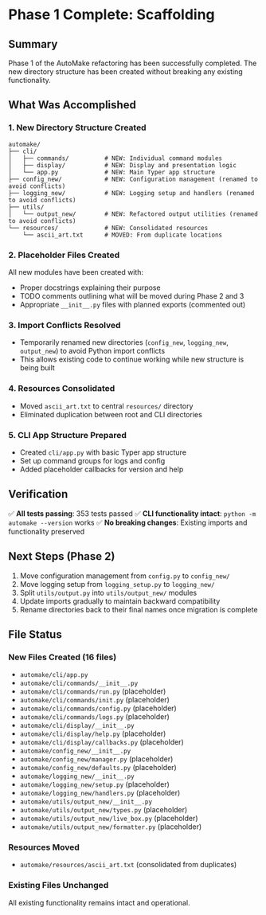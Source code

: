 # Phase 1 Complete: Scaffolding

## Summary

Phase 1 of the AutoMake refactoring has been successfully completed. The new directory structure has been created without breaking any existing functionality.

## What Was Accomplished

### 1. New Directory Structure Created
```
automake/
├── cli/
│   ├── commands/          # NEW: Individual command modules
│   ├── display/           # NEW: Display and presentation logic
│   └── app.py             # NEW: Main Typer app structure
├── config_new/            # NEW: Configuration management (renamed to avoid conflicts)
├── logging_new/           # NEW: Logging setup and handlers (renamed to avoid conflicts)
├── utils/
│   └── output_new/        # NEW: Refactored output utilities (renamed to avoid conflicts)
└── resources/             # NEW: Consolidated resources
    └── ascii_art.txt      # MOVED: From duplicate locations
```

### 2. Placeholder Files Created
All new modules have been created with:
- Proper docstrings explaining their purpose
- TODO comments outlining what will be moved during Phase 2 and 3
- Appropriate `__init__.py` files with planned exports (commented out)

### 3. Import Conflicts Resolved
- Temporarily renamed new directories (`config_new`, `logging_new`, `output_new`) to avoid Python import conflicts
- This allows existing code to continue working while new structure is being built

### 4. Resources Consolidated
- Moved `ascii_art.txt` to central `resources/` directory
- Eliminated duplication between root and CLI directories

### 5. CLI App Structure Prepared
- Created `cli/app.py` with basic Typer app structure
- Set up command groups for logs and config
- Added placeholder callbacks for version and help

## Verification

✅ **All tests passing**: 353 tests passed
✅ **CLI functionality intact**: `python -m automake --version` works
✅ **No breaking changes**: Existing imports and functionality preserved

## Next Steps (Phase 2)

1. Move configuration management from `config.py` to `config_new/`
2. Move logging setup from `logging_setup.py` to `logging_new/`
3. Split `utils/output.py` into `utils/output_new/` modules
4. Update imports gradually to maintain backward compatibility
5. Rename directories back to their final names once migration is complete

## File Status

### New Files Created (16 files)
- `automake/cli/app.py`
- `automake/cli/commands/__init__.py`
- `automake/cli/commands/run.py` (placeholder)
- `automake/cli/commands/init.py` (placeholder)
- `automake/cli/commands/config.py` (placeholder)
- `automake/cli/commands/logs.py` (placeholder)
- `automake/cli/display/__init__.py`
- `automake/cli/display/help.py` (placeholder)
- `automake/cli/display/callbacks.py` (placeholder)
- `automake/config_new/__init__.py`
- `automake/config_new/manager.py` (placeholder)
- `automake/config_new/defaults.py` (placeholder)
- `automake/logging_new/__init__.py`
- `automake/logging_new/setup.py` (placeholder)
- `automake/logging_new/handlers.py` (placeholder)
- `automake/utils/output_new/__init__.py`
- `automake/utils/output_new/types.py` (placeholder)
- `automake/utils/output_new/live_box.py` (placeholder)
- `automake/utils/output_new/formatter.py` (placeholder)

### Resources Moved
- `automake/resources/ascii_art.txt` (consolidated from duplicates)

### Existing Files Unchanged
All existing functionality remains intact and operational.

